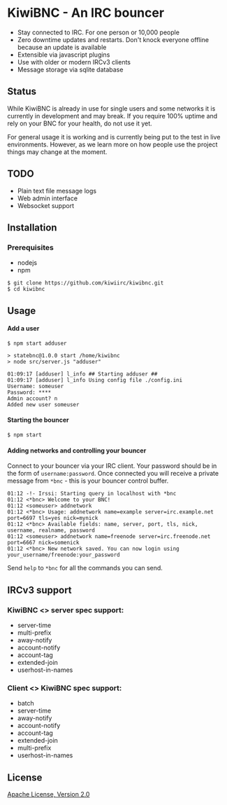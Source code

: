 # KiwiBNC - An IRC bouncer

* Stay connected to IRC. For one person or 10,000 people
* Zero downtime updates and restarts. Don't knock everyone offline because an update is available
* Extensible via javascript plugins
* Use with older or modern IRCv3 clients
* Message storage via sqlite database

## Status
While KiwiBNC is already in use for single users and some networks it is currently in development and may break. If you require 100% uptime and rely on your BNC for your health, do not use it yet.

For general usage it is working and is currently being put to the test in live environments. However, as we learn more on how people use the project things may change at the moment.

## TODO
* Plain text file message logs
* Web admin interface
* Websocket support

## Installation

### Prerequisites
* nodejs
* npm

```shell
$ git clone https://github.com/kiwiirc/kiwibnc.git
$ cd kiwibnc
```

## Usage
#### Add a user
```shell
$ npm start adduser

> statebnc@1.0.0 start /home/kiwibnc
> node src/server.js "adduser"

01:09:17 [adduser] l_info ## Starting adduser ##
01:09:17 [adduser] l_info Using config file ./config.ini
Username: someuser
Password: ****
Admin account? n
Added new user someuser
```

#### Starting the bouncer
```shell
$ npm start
```

#### Adding networks and controlling your bouncer
Connect to your bouncer via your IRC client. Your password should be in the form of `username:password`. Once connected you will receive a private message from `*bnc` - this is your bouncer control buffer.

```
01:12 -!- Irssi: Starting query in localhost with *bnc
01:12 <*bnc> Welcome to your BNC!
01:12 <someuser> addnetwork
01:12 <*bnc> Usage: addnetwork name=example server=irc.example.net port=6697 tls=yes nick=mynick
01:12 <*bnc> Available fields: name, server, port, tls, nick, username, realname, password
01:12 <someuser> addnetwork name=freenode server=irc.freenode.net port=6667 nick=somenick
01:12 <*bnc> New network saved. You can now login using your_username/freenode:your_password
```

Send `help` to `*bnc` for all the commands you can send.


## IRCv3 support

### KiwiBNC <> server spec support:
* server-time
* multi-prefix
* away-notify
* account-notify
* account-tag
* extended-join
* userhost-in-names

### Client <> KiwiBNC spec support:
* batch
* server-time
* away-notify
* account-notify
* account-tag
* extended-join
* multi-prefix
* userhost-in-names

## License
[Apache License, Version 2.0](http://www.apache.org/licenses/LICENSE-2.0.html)
